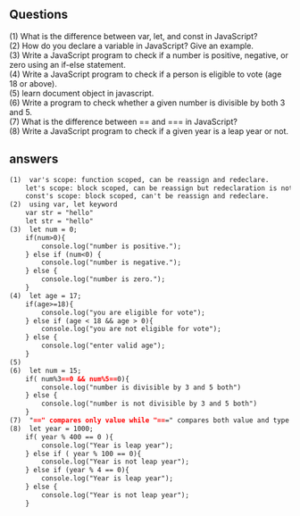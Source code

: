 ## Questions

(1) What is the difference between var, let, and const in JavaScript?  
(2) How do you declare a variable in JavaScript? Give an example.  
(3) Write a JavaScript program to check if a number is positive, negative, or zero using an if-else statement.  
(4) Write a JavaScript program to check if a person is eligible to vote (age 18 or above).  
(5) learn document object in javascript.  
(6) Write a program to check whether a given number is divisible by both 3 and 5.  
(7) What is the difference between == and === in JavaScript?  
(8) Write a JavaScript program to check if a given year is a leap year or not.  

## answers
```markdown
(1)  var's scope: function scoped, can be reassign and redeclare.  
    let's scope: block scoped, can be reassign but redeclaration is not possible.  
    const's scope: block scoped, can't be reassign and redeclare.  
(2)  using var, let keyword  
    var str = "hello"  
    let str = "hello"  
(3)  let num = 0;  
    if(num>0){  
        console.log("number is positive.");  
    } else if (num<0) {  
        console.log("number is negative.");  
    } else {  
        console.log("number is zero.");  
    }  
(4)  let age = 17;  
    if(age>=18){  
        console.log("you are eligible for vote");  
    } else if (age < 18 && age > 0){  
        console.log("you are not eligible for vote");  
    } else {  
        console.log("enter valid age");  
    }  
(5)  
(6)  let num = 15;  
    if( num%3==0 && num%5==0){  
        console.log("number is divisible by 3 and 5 both")  
    } else {  
        console.log("number is not divisible by 3 and 5 both")  
    }  
(7)  "==" compares only value while "===" compares both value and type  
(8)  let year = 1000;  
    if( year % 400 == 0 ){  
        console.log("Year is leap year");  
    } else if ( year % 100 == 0){  
        console.log("Year is not leap year");  
    } else if (year % 4 == 0){  
        console.log("Year is leap year");  
    } else {  
        console.log("Year is not leap year");  
    }
```